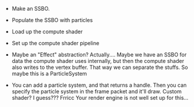 * Make an SSBO. 
* Populate the SSBO with particles
* Load up the compute shader
* Set up the compute shader pipeline
* Maybe an "Effect" abstraction?
Actually.... Maybe we have an SSBO for data the compute shader uses internally, but then the compute shader also writes to the vertex buffer. That way we can separate the stuffs. So maybe this is a ParticleSystem

* You can add a particle system, and that returns a handle. Then you can specify the particle system in the frame packet and it'll draw. Custom shader? I guess??? Frricc
Your render engine is not well set up for this...
